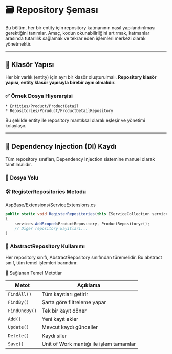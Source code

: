 # 🗃️ Repository Şeması

Bu bölüm, her bir entity için repository katmanının nasıl yapılandırılması gerektiğini tanımlar. Amaç, kodun okunabilirliğini artırmak, katmanlar arasında tutarlılık sağlamak ve tekrar eden işlemleri merkezi olarak yönetmektir.

---

## 📁 Klasör Yapısı

Her bir varlık (entity) için ayrı bir klasör oluşturulmalı. **Repository klasör yapısı, entity klasör yapısıyla birebir aynı olmalıdır.**

### ✅ Örnek Dosya Hiyerarşisi

    * Entities/Product/ProductDetail
    * Repositories/Poruduct/ProductDetailRepository
Bu şekilde entity ile repository mantıksal olarak eşleşir ve yönetimi kolaylaşır.

---

## 🔗 Dependency Injection (DI) Kaydı

Tüm repository sınıfları, Dependency Injection sistemine manuel olarak tanıtılmalıdır.

### 📍 Dosya Yolu

### 🛠 RegisterRepositories Metodu
AspBase/Extensions/ServiceExtensions.cs

```csharp
public static void RegisterRepositories(this IServiceCollection services)
{
    services.AddScoped<ProductRepository, ProductRepository>();
    // Diğer repository kayıtları...
}
```

### 🧱 AbstractRepository Kullanımı
Her repository sınıfı, AbstractRepository<TEntity> sınıfından türemelidir. Bu abstract sınıf, tüm temel işlemleri barındırır.

🔧 Sağlanan Temel Metotlar

| Metot         | Açıklama                                |
| ------------- | --------------------------------------- |
| `FindAll()`   | Tüm kayıtları getirir                   |
| `FindBy()`    | Şarta göre filtreleme yapar             |
| `FindOneBy()` | Tek bir kayıt döner                     |
| `Add()`       | Yeni kayıt ekler                        |
| `Update()`    | Mevcut kaydı günceller                  |
| `Delete()`    | Kaydı siler                             |
| `Save()`      | Unit of Work mantığı ile işlem tamamlar |



